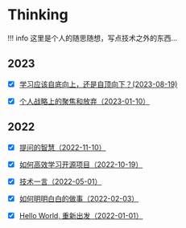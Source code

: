# Thinking

!!! info
    这里是个人的随思随想，写点技术之外的东西...

## 2023
- [x] [学习应该自底向上，还是自顶向下？(2023-08-19)](./article/learn_top_down_or_bottom_up.md)
- [x] [个人战略上的聚焦和放弃（2023-01-10）](./article/personal_strategy_focus_and_abandonment.md)


## 2022
- [x] [提问的智慧（2022-11-10）](./article/the_wisdom_of_asking_questions.md)
- [x] [如何高效学习开源项目（2022-10-19）](./article/how_to_learn_open_source_project.md)
- [x] [技术一言（2022-05-01）](./article/tech_yiyan.md)
- [x] [如何明明白白的做事（2022-02-03）](./article/how_to_do_things_clearly.md)
- [x] [Hello World, 重新出发（2022-01-01）](./article/here_we_go.md)



